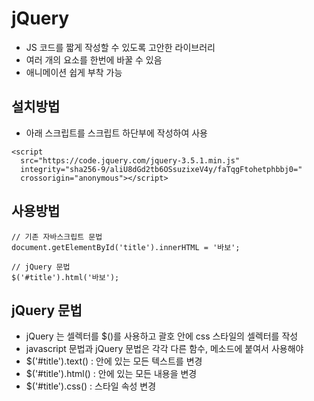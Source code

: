 # jQuery

- JS 코드를 짧게 작성할 수 있도록 고안한 라이브러리
- 여러 개의 요소를 한번에 바꿀 수 있음
- 애니메이션 쉽게 부착 가능

## 설치방법
- 아래 스크립트를 스크립트 하단부에 작성하여 사용
```
<script
  src="https://code.jquery.com/jquery-3.5.1.min.js"
  integrity="sha256-9/aliU8dGd2tb6OSsuzixeV4y/faTqgFtohetphbbj0="
  crossorigin="anonymous"></script>
```

## 사용방법
```
// 기존 자바스크립트 문법
document.getElementById('title').innerHTML = '바보';

// jQuery 문법
$('#title').html('바보');
```

## jQuery 문법
- jQuery 는 셀렉터를 $()를 사용하고 괄호 안에 css 스타일의 셀렉터를 작성
- javascript 문법과 jQuery 문법은 각각 다른 함수, 메소드에 붙여서 사용해야 
- $('#title').text() : 안에 있는 모든 텍스트를 변경
- $('#title').html() : 안에 있는 모든 내용을 변경
- $('#title').css() : 스타일 속성 변경
